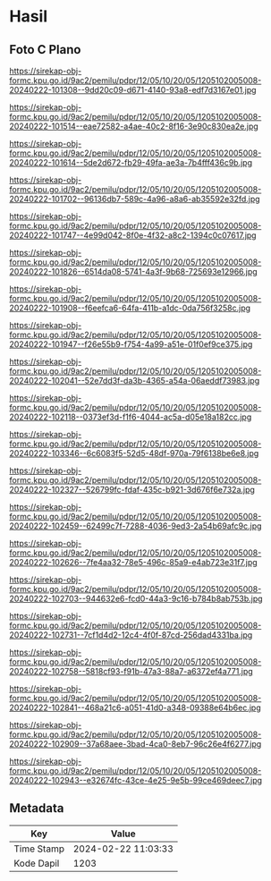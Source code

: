 # Hasil

## Foto C Plano

https://sirekap-obj-formc.kpu.go.id/9ac2/pemilu/pdpr/12/05/10/20/05/1205102005008-20240222-101308--9dd20c09-d671-4140-93a8-edf7d3167e01.jpg

https://sirekap-obj-formc.kpu.go.id/9ac2/pemilu/pdpr/12/05/10/20/05/1205102005008-20240222-101514--eae72582-a4ae-40c2-8f16-3e90c830ea2e.jpg

https://sirekap-obj-formc.kpu.go.id/9ac2/pemilu/pdpr/12/05/10/20/05/1205102005008-20240222-101614--5de2d672-fb29-49fa-ae3a-7b4fff436c9b.jpg

https://sirekap-obj-formc.kpu.go.id/9ac2/pemilu/pdpr/12/05/10/20/05/1205102005008-20240222-101702--96136db7-589c-4a96-a8a6-ab35592e32fd.jpg

https://sirekap-obj-formc.kpu.go.id/9ac2/pemilu/pdpr/12/05/10/20/05/1205102005008-20240222-101747--4e99d042-8f0e-4f32-a8c2-1394c0c07617.jpg

https://sirekap-obj-formc.kpu.go.id/9ac2/pemilu/pdpr/12/05/10/20/05/1205102005008-20240222-101826--6514da08-5741-4a3f-9b68-725693e12966.jpg

https://sirekap-obj-formc.kpu.go.id/9ac2/pemilu/pdpr/12/05/10/20/05/1205102005008-20240222-101908--f6eefca6-64fa-411b-a1dc-0da756f3258c.jpg

https://sirekap-obj-formc.kpu.go.id/9ac2/pemilu/pdpr/12/05/10/20/05/1205102005008-20240222-101947--f26e55b9-f754-4a99-a51e-01f0ef9ce375.jpg

https://sirekap-obj-formc.kpu.go.id/9ac2/pemilu/pdpr/12/05/10/20/05/1205102005008-20240222-102041--52e7dd3f-da3b-4365-a54a-06aeddf73983.jpg

https://sirekap-obj-formc.kpu.go.id/9ac2/pemilu/pdpr/12/05/10/20/05/1205102005008-20240222-102118--0373ef3d-f1f6-4044-ac5a-d05e18a182cc.jpg

https://sirekap-obj-formc.kpu.go.id/9ac2/pemilu/pdpr/12/05/10/20/05/1205102005008-20240222-103346--6c6083f5-52d5-48df-970a-79f6138be6e8.jpg

https://sirekap-obj-formc.kpu.go.id/9ac2/pemilu/pdpr/12/05/10/20/05/1205102005008-20240222-102327--526799fc-fdaf-435c-b921-3d676f6e732a.jpg

https://sirekap-obj-formc.kpu.go.id/9ac2/pemilu/pdpr/12/05/10/20/05/1205102005008-20240222-102459--62499c7f-7288-4036-9ed3-2a54b69afc9c.jpg

https://sirekap-obj-formc.kpu.go.id/9ac2/pemilu/pdpr/12/05/10/20/05/1205102005008-20240222-102626--7fe4aa32-78e5-496c-85a9-e4ab723e31f7.jpg

https://sirekap-obj-formc.kpu.go.id/9ac2/pemilu/pdpr/12/05/10/20/05/1205102005008-20240222-102703--944632e6-fcd0-44a3-9c16-b784b8ab753b.jpg

https://sirekap-obj-formc.kpu.go.id/9ac2/pemilu/pdpr/12/05/10/20/05/1205102005008-20240222-102731--7cf1d4d2-12c4-4f0f-87cd-256dad4331ba.jpg

https://sirekap-obj-formc.kpu.go.id/9ac2/pemilu/pdpr/12/05/10/20/05/1205102005008-20240222-102758--5818cf93-f91b-47a3-88a7-a6372ef4a771.jpg

https://sirekap-obj-formc.kpu.go.id/9ac2/pemilu/pdpr/12/05/10/20/05/1205102005008-20240222-102841--468a21c6-a051-41d0-a348-09388e64b6ec.jpg

https://sirekap-obj-formc.kpu.go.id/9ac2/pemilu/pdpr/12/05/10/20/05/1205102005008-20240222-102909--37a68aee-3bad-4ca0-8eb7-96c26e4f6277.jpg

https://sirekap-obj-formc.kpu.go.id/9ac2/pemilu/pdpr/12/05/10/20/05/1205102005008-20240222-102943--e32674fc-43ce-4e25-9e5b-99ce469deec7.jpg


## Metadata

| Key        | Value               |
| ---------- | ------------------- |
| Time Stamp | 2024-02-22 11:03:33 |
| Kode Dapil | 1203                |



